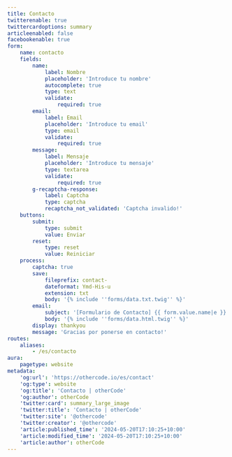 ```yaml
---
title: Contacto
twitterenable: true
twittercardoptions: summary
articleenabled: false
facebookenable: true
form:
    name: contacto
    fields:
        name:
            label: Nombre
            placeholder: 'Introduce tu nombre'
            autocomplete: true
            type: text
            validate:
                required: true
        email:
            label: Email
            placeholder: 'Introduce tu email'
            type: email
            validate:
                required: true
        message:
            label: Mensaje
            placeholder: 'Introduce tu mensaje'
            type: textarea
            validate:
                required: true
        g-recaptcha-response:
            label: Captcha
            type: captcha
            recaptcha_not_validated: 'Captcha invalido!'
    buttons:
        submit:
            type: submit
            value: Enviar
        reset:
            type: reset
            value: Reiniciar
    process:
        captcha: true
        save:
            fileprefix: contact-
            dateformat: Ymd-His-u
            extension: txt
            body: '{% include ''forms/data.txt.twig'' %}'
        email:
            subject: '[Formulario de Contacto] {{ form.value.name|e }}'
            body: '{% include ''forms/data.html.twig'' %}'
        display: thankyou
        message: 'Gracias por ponerse en contacto!'
routes:
    aliases:
        - /es/contacto
aura:
    pagetype: website
metadata:
    'og:url': 'https://othercode.io/es/contact'
    'og:type': website
    'og:title': 'Contacto | otherCode'
    'og:author': otherCode
    'twitter:card': summary_large_image
    'twitter:title': 'Contacto | otherCode'
    'twitter:site': '@othercode'
    'twitter:creator': '@othercode'
    'article:published_time': '2024-05-20T17:10:25+10:00'
    'article:modified_time': '2024-05-20T17:10:25+10:00'
    'article:author': otherCode
---
```


